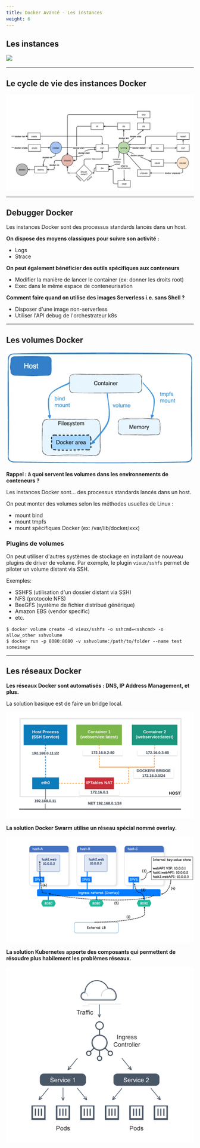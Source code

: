 ```yaml
---
title: Docker Avancé - Les instances 
weight: 6
---
```


## Les instances

![](/img/docker/docker-daemon-architecture.jpg)

---

## Le cycle de vie des instances Docker

![](../../static/img/docker/docker-lifecycle.png)

--- 

## Debugger Docker

Les instances Docker sont des processus standards lancés dans un host. 

**On dispose des moyens classiques pour suivre son activité :** 

- Logs
- Strace

**On peut également bénéficier des outils spécifiques aux conteneurs** 

- Modifier la manière de lancer le container (ex: donner les droits root)
- Exec dans le même espace de conteneurisation

**Comment faire quand on utilise des images Serverless i.e. sans Shell ?** 

- Disposer d'une image non-serverless
- Utiliser l'API debug de l'orchestrateur k8s

--- 

## Les volumes Docker

![](../../static/img/docker/docker-volumes.png)

**Rappel : à quoi servent les volumes dans les environnements de conteneurs ?**

Les instances Docker sont... des processus standards lancés dans un host. 

On peut monter des volumes selon les méthodes usuelles de Linux : 

- mount bind
- mount tmpfs
- mount spécifiques Docker (ex: /var/lib/docker/xxx)


### Plugins de volumes

On peut utiliser d'autres systèmes de stockage en installant de nouveau plugins de driver de volume. Par exemple, le plugin `vieux/sshfs` permet de piloter un volume distant via SSH.

Exemples:

- SSHFS (utilisation d'un dossier distant via SSH)
- NFS (protocole NFS)
- BeeGFS (système de fichier distribué générique)
- Amazon EBS (vendor specific)
- etc.

```shell
$ docker volume create -d vieux/sshfs -o sshcmd=<sshcmd> -o allow_other sshvolume
$ docker run -p 8080:8080 -v sshvolume:/path/to/folder --name test someimage
```

---

## Les réseaux Docker

**Les réseaux Docker sont automatisés : DNS, IP Address Management, et plus.**

La solution basique est de faire un bridge local.

![](../../static/img/docker/docker-network.png)

**La solution Docker Swarm utilise un réseau spécial nommé overlay.**

![](../../static/img/docker/docker-swarm-overlay.png)

**La solution Kubernetes apporte des composants qui permettent de résoudre plus habilement les problèmes réseaux.**


![](../../static/img/docker/k8s-net-simple.png)
